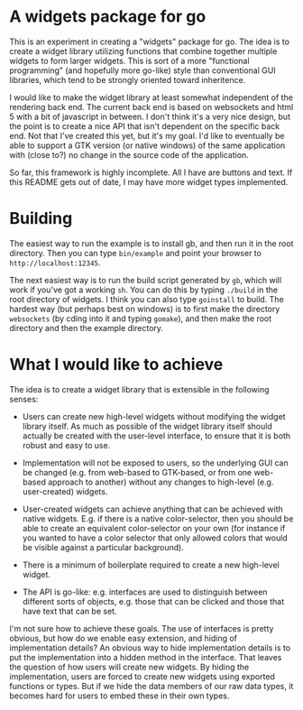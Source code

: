 A widgets package for go
========================

This is an experiment in creating a "widgets" package for go.  The
idea is to create a widget library utilizing functions that combine
together multiple widgets to form larger widgets.  This is sort of a
more "functional programming" (and hopefully more go-like) style than
conventional GUI libraries, which tend to be strongly oriented toward
inheritence.

I would like to make the widget library at least somewhat independent
of the rendering back end.  The current back end is based on
websockets and html 5 with a bit of javascript in between.  I don't
think it's a very nice design, but the point is to create a nice API
that isn't dependent on the specific back end.  Not that I've created
this yet, but it's my goal.  I'd like to eventually be able to support
a GTK version (or native windows) of the same application with (close
to?) no change in the source code of the application.

So far, this framework is highly incomplete.  All I have are buttons
and text.  If this README gets out of date, I may have more widget
types implemented.

Building
========

The easiest way to run the example is to install gb, and then run it
in the root directory.  Then you can type `bin/example` and point your
browser to `http://localhost:12345`.

The next easiest way is to run the build script generated by `gb`,
which will work if you've got a working `sh`.  You can do this by
typing `./build` in the root directory of widgets.  I think you can
also type `goinstall` to build.  The hardest way (but perhaps best on
windows) is to first make the directory `websockets` (by cding into it
and typing `gomake`), and then make the root directory and then the
example directory.


What I would like to achieve
============================

The idea is to create a widget library that is extensible in the
following senses:

 - Users can create new high-level widgets without modifying the
   widget library itself.  As much as possible of the widget library
   itself should actually be created with the user-level interface, to
   ensure that it is both robust and easy to use.
 
 - Implementation will not be exposed to users, so the underlying GUI
   can be changed (e.g. from web-based to GTK-based, or from one
   web-based approach to another) without any changes to high-level
   (e.g. user-created) widgets.

 - User-created widgets can achieve anything that can be achieved with
   native widgets.  E.g. if there is a native color-selector, then you
   should be able to create an equivalent color-selector on your own
   (for instance if you wanted to have a color selector that only
   allowed colors that would be visible against a particular background).
   
 - There is a minimum of boilerplate required to create a new
   high-level widget.

 - The API is go-like:  e.g. interfaces are used to distinguish
   between different sorts of objects, e.g. those that can be clicked
   and those that have text that can be set.

I'm not sure how to achieve these goals.  The use of interfaces is
pretty obvious, but how do we enable easy extension, and hiding of
implementation details? An obvious way to hide implementation details
is to put the implementation into a hidden method in the interface.
That leaves the question of how users will create new widgets.  By
hiding the implementation, users are forced to create new widgets
using exported functions or types.  But if we hide the data members of
our raw data types, it becomes hard for users to embed these in their
own types.
